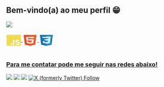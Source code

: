 ## Bem-vindo(a) ao meu perfil 😁

 <div>
   <a href="https://github.com/GabiBucchi">
   <img height="180em" src="https://github-readme-stats.vercel.app/api?username=GabiBucchi&show_icons=true&theme=tokyonight&include_all_commits=true&count_private=true"/>
   
   
</div>
    
<div style="display: inline_block"><br>
  <img align="center" alt="Js" height="30" width="40" src="https://raw.githubusercontent.com/devicons/devicon/master/icons/javascript/javascript-plain.svg">
  <img align="center" alt="HTML" height="30" width="40" src="https://raw.githubusercontent.com/devicons/devicon/master/icons/html5/html5-original.svg">
  <img align="center" alt="CSS" height="30" width="40" src="https://raw.githubusercontent.com/devicons/devicon/master/icons/css3/css3-original.svg">

</div>
 
<br>
 
### Para me contatar pode me seguir nas redes abaixo!
 
<div> 
  <a href="https://www.instagram.com/gabibucchi/" target="_blank" ><img src="https://img.shields.io/badge/-Instagram-%23E4405F?style=for-the-badge&logo=instagram&logoColor=white" target="_blank"></a>
  <a href = "mailto:gabibucchi@gmail.com"><img src="https://img.shields.io/badge/-Gmail-%23333?style=for-the-badge&logo=gmail&logoColor=white" target="_blank"></a>
  <a href="https://www.linkedin.com/in/gabriela-bucchi-33279a186/" target="_blank"><img src="https://img.shields.io/badge/-LinkedIn-%230077B5?style=for-the-badge&logo=linkedin&logoColor=white" target="_blank"></a>
  <a href="https://twitter.com/Bucchitop" target="_blank"> <img alt="X (formerly Twitter) Follow" src="https://img.shields.io/twitter/follow/Bucchitop">

</div>

